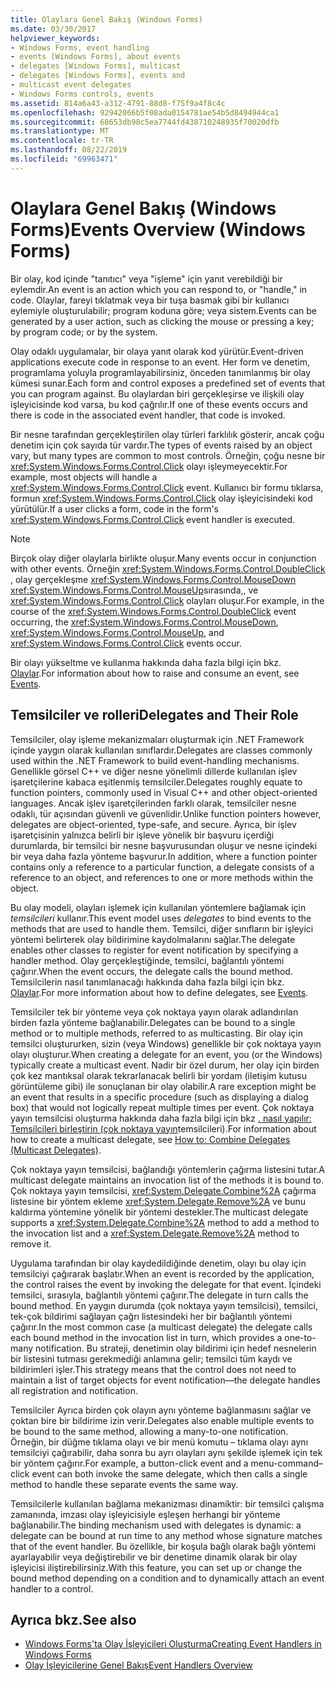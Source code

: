 ```yaml
---
title: Olaylara Genel Bakış (Windows Forms)
ms.date: 03/30/2017
helpviewer_keywords:
- Windows Forms, event handling
- events [Windows Forms], about events
- delegates [Windows Forms], multicast
- delegates [Windows Forms], events and
- multicast event delegates
- Windows Forms controls, events
ms.assetid: 814a6a43-a312-4791-88d8-f75f9a4f8c4c
ms.openlocfilehash: 92942066b5f08ada0154781ae54b5d8494944ca1
ms.sourcegitcommit: 68653db98c5ea7744fd438710248935f70020dfb
ms.translationtype: MT
ms.contentlocale: tr-TR
ms.lasthandoff: 08/22/2019
ms.locfileid: "69963471"
---
```

# <a name="events-overview-windows-forms"></a><span data-ttu-id="0aa41-102">Olaylara Genel Bakış (Windows Forms)</span><span class="sxs-lookup"><span data-stu-id="0aa41-102">Events Overview (Windows Forms)</span></span>
<span data-ttu-id="0aa41-103">Bir olay, kod içinde "tanıtıcı" veya "işleme" için yanıt verebildiği bir eylemdir.</span><span class="sxs-lookup"><span data-stu-id="0aa41-103">An event is an action which you can respond to, or "handle," in code.</span></span> <span data-ttu-id="0aa41-104">Olaylar, fareyi tıklatmak veya bir tuşa basmak gibi bir kullanıcı eylemiyle oluşturulabilir; program koduna göre; veya sistem.</span><span class="sxs-lookup"><span data-stu-id="0aa41-104">Events can be generated by a user action, such as clicking the mouse or pressing a key; by program code; or by the system.</span></span>

 <span data-ttu-id="0aa41-105">Olay odaklı uygulamalar, bir olaya yanıt olarak kod yürütür.</span><span class="sxs-lookup"><span data-stu-id="0aa41-105">Event-driven applications execute code in response to an event.</span></span> <span data-ttu-id="0aa41-106">Her form ve denetim, programlama yoluyla programlayabilirsiniz, önceden tanımlanmış bir olay kümesi sunar.</span><span class="sxs-lookup"><span data-stu-id="0aa41-106">Each form and control exposes a predefined set of events that you can program against.</span></span> <span data-ttu-id="0aa41-107">Bu olaylardan biri gerçekleşirse ve ilişkili olay işleyicisinde kod varsa, bu kod çağrılır.</span><span class="sxs-lookup"><span data-stu-id="0aa41-107">If one of these events occurs and there is code in the associated event handler, that code is invoked.</span></span>

 <span data-ttu-id="0aa41-108">Bir nesne tarafından gerçekleştirilen olay türleri farklılık gösterir, ancak çoğu denetim için çok sayıda tür vardır.</span><span class="sxs-lookup"><span data-stu-id="0aa41-108">The types of events raised by an object vary, but many types are common to most controls.</span></span> <span data-ttu-id="0aa41-109">Örneğin, çoğu nesne bir <xref:System.Windows.Forms.Control.Click> olayı işleymeyecektir.</span><span class="sxs-lookup"><span data-stu-id="0aa41-109">For example, most objects will handle a <xref:System.Windows.Forms.Control.Click> event.</span></span> <span data-ttu-id="0aa41-110">Kullanıcı bir formu tıklarsa, formun <xref:System.Windows.Forms.Control.Click> olay işleyicisindeki kod yürütülür.</span><span class="sxs-lookup"><span data-stu-id="0aa41-110">If a user clicks a form, code in the form's <xref:System.Windows.Forms.Control.Click> event handler is executed.</span></span>

> [!NOTE]
> <span data-ttu-id="0aa41-111">Birçok olay diğer olaylarla birlikte oluşur.</span><span class="sxs-lookup"><span data-stu-id="0aa41-111">Many events occur in conjunction with other events.</span></span> <span data-ttu-id="0aa41-112">Örneğin <xref:System.Windows.Forms.Control.DoubleClick> , olay gerçekleşme <xref:System.Windows.Forms.Control.MouseDown> <xref:System.Windows.Forms.Control.MouseUp>sırasında,, ve <xref:System.Windows.Forms.Control.Click> olayları oluşur.</span><span class="sxs-lookup"><span data-stu-id="0aa41-112">For example, in the course of the <xref:System.Windows.Forms.Control.DoubleClick> event occurring, the <xref:System.Windows.Forms.Control.MouseDown>, <xref:System.Windows.Forms.Control.MouseUp>, and <xref:System.Windows.Forms.Control.Click> events occur.</span></span>

 <span data-ttu-id="0aa41-113">Bir olayı yükseltme ve kullanma hakkında daha fazla bilgi için bkz. [Olaylar](../../standard/events/index.md).</span><span class="sxs-lookup"><span data-stu-id="0aa41-113">For information about how to raise and consume an event, see [Events](../../standard/events/index.md).</span></span>

## <a name="delegates-and-their-role"></a><span data-ttu-id="0aa41-114">Temsilciler ve rolleri</span><span class="sxs-lookup"><span data-stu-id="0aa41-114">Delegates and Their Role</span></span>
 <span data-ttu-id="0aa41-115">Temsilciler, olay işleme mekanizmaları oluşturmak için .NET Framework içinde yaygın olarak kullanılan sınıflardır.</span><span class="sxs-lookup"><span data-stu-id="0aa41-115">Delegates are classes commonly used within the .NET Framework to build event-handling mechanisms.</span></span> <span data-ttu-id="0aa41-116">Genellikle görsel C++ ve diğer nesne yönelimli dillerde kullanılan işlev işaretçilerine kabaca eşitlenmiş temsilciler.</span><span class="sxs-lookup"><span data-stu-id="0aa41-116">Delegates roughly equate to function pointers, commonly used in Visual C++ and other object-oriented languages.</span></span> <span data-ttu-id="0aa41-117">Ancak işlev işaretçilerinden farklı olarak, temsilciler nesne odaklı, tür açısından güvenli ve güvenlidir.</span><span class="sxs-lookup"><span data-stu-id="0aa41-117">Unlike function pointers however, delegates are object-oriented, type-safe, and secure.</span></span> <span data-ttu-id="0aa41-118">Ayrıca, bir işlev işaretçisinin yalnızca belirli bir işleve yönelik bir başvuru içerdiği durumlarda, bir temsilci bir nesne başvurusundan oluşur ve nesne içindeki bir veya daha fazla yönteme başvurur.</span><span class="sxs-lookup"><span data-stu-id="0aa41-118">In addition, where a function pointer contains only a reference to a particular function, a delegate consists of a reference to an object, and references to one or more methods within the object.</span></span>

 <span data-ttu-id="0aa41-119">Bu olay modeli, olayları işlemek için kullanılan yöntemlere bağlamak için *temsilcileri* kullanır.</span><span class="sxs-lookup"><span data-stu-id="0aa41-119">This event model uses *delegates* to bind events to the methods that are used to handle them.</span></span> <span data-ttu-id="0aa41-120">Temsilci, diğer sınıfların bir işleyici yöntemi belirterek olay bildirimine kaydolmalarını sağlar.</span><span class="sxs-lookup"><span data-stu-id="0aa41-120">The delegate enables other classes to register for event notification by specifying a handler method.</span></span> <span data-ttu-id="0aa41-121">Olay gerçekleştiğinde, temsilci, bağlantılı yöntemi çağırır.</span><span class="sxs-lookup"><span data-stu-id="0aa41-121">When the event occurs, the delegate calls the bound method.</span></span> <span data-ttu-id="0aa41-122">Temsilcilerin nasıl tanımlanacağı hakkında daha fazla bilgi için bkz. [Olaylar](../../standard/events/index.md).</span><span class="sxs-lookup"><span data-stu-id="0aa41-122">For more information about how to define delegates, see [Events](../../standard/events/index.md).</span></span>

 <span data-ttu-id="0aa41-123">Temsilciler tek bir yönteme veya çok noktaya yayın olarak adlandırılan birden fazla yönteme bağlanabilir.</span><span class="sxs-lookup"><span data-stu-id="0aa41-123">Delegates can be bound to a single method or to multiple methods, referred to as multicasting.</span></span> <span data-ttu-id="0aa41-124">Bir olay için temsilci oluştururken, sizin (veya Windows) genellikle bir çok noktaya yayın olayı oluşturur.</span><span class="sxs-lookup"><span data-stu-id="0aa41-124">When creating a delegate for an event, you (or the Windows) typically create a multicast event.</span></span> <span data-ttu-id="0aa41-125">Nadir bir özel durum, her olay için birden çok kez mantıksal olarak tekrarlanacak belirli bir yordam (iletişim kutusu görüntüleme gibi) ile sonuçlanan bir olay olabilir.</span><span class="sxs-lookup"><span data-stu-id="0aa41-125">A rare exception might be an event that results in a specific procedure (such as displaying a dialog box) that would not logically repeat multiple times per event.</span></span> <span data-ttu-id="0aa41-126">Çok noktaya yayın temsilcisi oluşturma hakkında daha fazla bilgi için bkz [. nasıl yapılır: Temsilcileri birleştirin (çok noktaya yayın](../../csharp/programming-guide/delegates/how-to-combine-delegates-multicast-delegates.md)temsilcileri).</span><span class="sxs-lookup"><span data-stu-id="0aa41-126">For information about how to create a multicast delegate, see [How to: Combine Delegates (Multicast Delegates)](../../csharp/programming-guide/delegates/how-to-combine-delegates-multicast-delegates.md).</span></span>

 <span data-ttu-id="0aa41-127">Çok noktaya yayın temsilcisi, bağlandığı yöntemlerin çağırma listesini tutar.</span><span class="sxs-lookup"><span data-stu-id="0aa41-127">A multicast delegate maintains an invocation list of the methods it is bound to.</span></span> <span data-ttu-id="0aa41-128">Çok noktaya yayın temsilcisi, <xref:System.Delegate.Combine%2A> çağırma listesine bir yöntem ekleme <xref:System.Delegate.Remove%2A> ve bunu kaldırma yöntemine yönelik bir yöntemi destekler.</span><span class="sxs-lookup"><span data-stu-id="0aa41-128">The multicast delegate supports a <xref:System.Delegate.Combine%2A> method to add a method to the invocation list and a <xref:System.Delegate.Remove%2A> method to remove it.</span></span>

 <span data-ttu-id="0aa41-129">Uygulama tarafından bir olay kaydedildiğinde denetim, olayı bu olay için temsilciyi çağırarak başlatır.</span><span class="sxs-lookup"><span data-stu-id="0aa41-129">When an event is recorded by the application, the control raises the event by invoking the delegate for that event.</span></span> <span data-ttu-id="0aa41-130">İçindeki temsilci, sırasıyla, bağlantılı yöntemi çağırır.</span><span class="sxs-lookup"><span data-stu-id="0aa41-130">The delegate in turn calls the bound method.</span></span> <span data-ttu-id="0aa41-131">En yaygın durumda (çok noktaya yayın temsilcisi), temsilci, tek-çok bildirimi sağlayan çağrı listesindeki her bir bağlantılı yöntemi çağırır.</span><span class="sxs-lookup"><span data-stu-id="0aa41-131">In the most common case (a multicast delegate) the delegate calls each bound method in the invocation list in turn, which provides a one-to-many notification.</span></span> <span data-ttu-id="0aa41-132">Bu strateji, denetimin olay bildirimi için hedef nesnelerin bir listesini tutması gerekmediği anlamına gelir; temsilci tüm kaydı ve bildirimleri işler.</span><span class="sxs-lookup"><span data-stu-id="0aa41-132">This strategy means that the control does not need to maintain a list of target objects for event notification—the delegate handles all registration and notification.</span></span>

 <span data-ttu-id="0aa41-133">Temsilciler Ayrıca birden çok olayın aynı yönteme bağlanmasını sağlar ve çoktan bire bir bildirime izin verir.</span><span class="sxs-lookup"><span data-stu-id="0aa41-133">Delegates also enable multiple events to be bound to the same method, allowing a many-to-one notification.</span></span> <span data-ttu-id="0aa41-134">Örneğin, bir düğme tıklama olayı ve bir menü komutu – tıklama olayı aynı temsilciyi çağırabilir, daha sonra bu ayrı olayları aynı şekilde işlemek için tek bir yöntem çağırır.</span><span class="sxs-lookup"><span data-stu-id="0aa41-134">For example, a button-click event and a menu-command–click event can both invoke the same delegate, which then calls a single method to handle these separate events the same way.</span></span>

 <span data-ttu-id="0aa41-135">Temsilcilerle kullanılan bağlama mekanizması dinamiktir: bir temsilci çalışma zamanında, imzası olay işleyicisiyle eşleşen herhangi bir yönteme bağlanabilir.</span><span class="sxs-lookup"><span data-stu-id="0aa41-135">The binding mechanism used with delegates is dynamic: a delegate can be bound at run time to any method whose signature matches that of the event handler.</span></span> <span data-ttu-id="0aa41-136">Bu özellikle, bir koşula bağlı olarak bağlı yöntemi ayarlayabilir veya değiştirebilir ve bir denetime dinamik olarak bir olay işleyicisi iliştirebilirsiniz.</span><span class="sxs-lookup"><span data-stu-id="0aa41-136">With this feature, you can set up or change the bound method depending on a condition and to dynamically attach an event handler to a control.</span></span>

## <a name="see-also"></a><span data-ttu-id="0aa41-137">Ayrıca bkz.</span><span class="sxs-lookup"><span data-stu-id="0aa41-137">See also</span></span>

- [<span data-ttu-id="0aa41-138">Windows Forms'ta Olay İşleyicileri Oluşturma</span><span class="sxs-lookup"><span data-stu-id="0aa41-138">Creating Event Handlers in Windows Forms</span></span>](creating-event-handlers-in-windows-forms.md)
- [<span data-ttu-id="0aa41-139">Olay İşleyicilerine Genel Bakış</span><span class="sxs-lookup"><span data-stu-id="0aa41-139">Event Handlers Overview</span></span>](event-handlers-overview-windows-forms.md)
